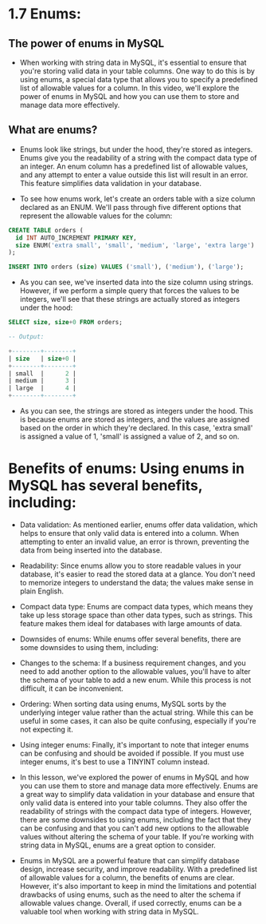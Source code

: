 # 1.7 Enums:

## The power of enums in MySQL

- When working with string data in MySQL, it's essential to ensure that you're storing valid data in your table columns. One way to do this is by using enums, a special data type that allows you to specify a predefined list of allowable values for a column. In this video, we'll explore the power of enums in MySQL and how you can use them to store and manage data more effectively.

## What are enums?

- Enums look like strings, but under the hood, they're stored as integers. Enums give you the readability of a string with the compact data type of an integer. An enum column has a predefined list of allowable values, and any attempt to enter a value outside this list will result in an error. This feature simplifies data validation in your database.

- To see how enums work, let's create an orders table with a size column declared as an ENUM. We'll pass through five different options that represent the allowable values for the column:

```sql
CREATE TABLE orders (
  id INT AUTO_INCREMENT PRIMARY KEY,
  size ENUM('extra small', 'small', 'medium', 'large', 'extra large')
);

INSERT INTO orders (size) VALUES ('small'), ('medium'), ('large');
```

- As you can see, we've inserted data into the size column using strings. However, if we perform a simple query that forces the values to be integers, we'll see that these strings are actually stored as integers under the hood:
```sql
SELECT size, size+0 FROM orders;

-- Output:

+--------+--------+
| size   | size+0 |
+--------+--------+
| small  |      2 |
| medium |      3 |
| large  |      4 |
+--------+--------+
```

- As you can see, the strings are stored as integers under the hood. This is because enums are stored as integers, and the values are assigned based on the order in which they're declared. In this case, 'extra small' is assigned a value of 1, 'small' is assigned a value of 2, and so on.


# Benefits of enums: Using enums in MySQL has several benefits, including:

- Data validation: As mentioned earlier, enums offer data validation, which helps to ensure that only valid data is entered into a column. When attempting to enter an invalid value, an error is thrown, preventing the data from being inserted into the database.

- Readability: Since enums allow you to store readable values in your database, it's easier to read the stored data at a glance. You don't need to memorize integers to understand the data; the values make sense in plain English.

- Compact data type: Enums are compact data types, which means they take up less storage space than other data types, such as strings. This feature makes them ideal for databases with large amounts of data.

- Downsides of enums: While enums offer several benefits, there are some downsides to using them, including:

- Changes to the schema: If a business requirement changes, and you need to add another option to the allowable values, you'll have to alter the schema of your table to add a new enum. While this process is not difficult, it can be inconvenient.

- Ordering: When sorting data using enums, MySQL sorts by the underlying integer value rather than the actual string. While this can be useful in some cases, it can also be quite confusing, especially if you're not expecting it.


- Using integer enums: Finally, it's important to note that integer enums can be confusing and should be avoided if possible. If you must use integer enums, it's best to use a TINYINT column instead.

- In this lesson, we've explored the power of enums in MySQL and how you can use them to store and manage data more effectively. Enums are a great way to simplify data validation in your database and ensure that only valid data is entered into your table columns. They also offer the readability of strings with the compact data type of integers. However, there are some downsides to using enums, including the fact that they can be confusing and that you can't add new options to the allowable values without altering the schema of your table. If you're working with string data in MySQL, enums are a great option to consider.


- Enums in MySQL are a powerful feature that can simplify database design, increase security, and improve readability. With a predefined list of allowable values for a column, the benefits of enums are clear. However, it's also important to keep in mind the limitations and potential drawbacks of using enums, such as the need to alter the schema if allowable values change. Overall, if used correctly, enums can be a valuable tool when working with string data in MySQL.
